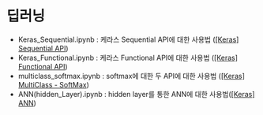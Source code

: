 # 딥러닝
- Keras_Sequential.ipynb : 케라스 Sequential API에 대한 사용법 ([[Keras] Sequential API](https://dhjkl123.tistory.com/262))
- Keras_Functional.ipynb : 케라스 Functional API에 대한 사용법 ([[Keras] Functional API](https://dhjkl123.tistory.com/263))
- multiclass_softmax.ipynb : softmax에 대한 두 API에 대한 사용법 ([[Keras] MultiClass - SoftMax](https://dhjkl123.tistory.com/264))
- ANN(hidden_Layer).ipynb : hidden layer를 통한 ANN에 대한 사용법([[Keras] ANN](https://dhjkl123.tistory.com/265))